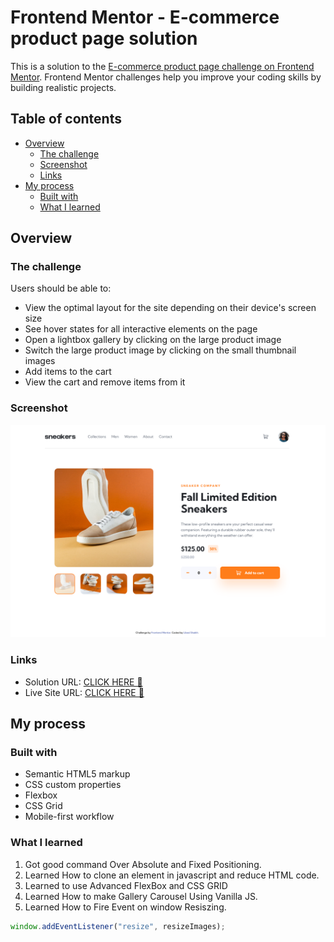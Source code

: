 # Frontend Mentor - E-commerce product page solution

This is a solution to the [E-commerce product page challenge on Frontend Mentor](https://www.frontendmentor.io/challenges/ecommerce-product-page-UPsZ9MJp6). Frontend Mentor challenges help you improve your coding skills by building realistic projects.

## Table of contents

- [Overview](#overview)
  - [The challenge](#the-challenge)
  - [Screenshot](#screenshot)
  - [Links](#links)
- [My process](#my-process)
  - [Built with](#built-with)
  - [What I learned](#what-i-learned)

## Overview

### The challenge

Users should be able to:

- View the optimal layout for the site depending on their device's screen size
- See hover states for all interactive elements on the page
- Open a lightbox gallery by clicking on the large product image
- Switch the large product image by clicking on the small thumbnail images
- Add items to the cart
- View the cart and remove items from it

### Screenshot

![](./screenshot.png)

### Links

- Solution URL: [CLICK HERE 🚀](https://github.com/ubed90/ecommerce-product-page-main)
- Live Site URL: [CLICK HERE 🚀](https://ubed90.github.io/ecommerce-product-page-main/)

## My process

### Built with

- Semantic HTML5 markup
- CSS custom properties
- Flexbox
- CSS Grid
- Mobile-first workflow

### What I learned

1. Got good command Over Absolute and Fixed Positioning.
2. Learned How to clone an element in javascript and reduce HTML code.
3. Learned to use Advanced FlexBox and CSS GRID
4. Learned How to make Gallery Carousel Using Vanilla JS.
5. Learned How to Fire Event on window Resiszing.

```js
window.addEventListener("resize", resizeImages);
```